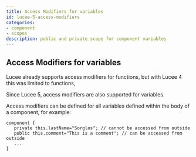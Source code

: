 ```yaml
---
title: Access Modifiers for variables
id: lucee-5-access-modifiers
categories:
- component
- scopes
description: public and private scope for component variables
---
```


## Access Modifiers for variables

Lucee already supports access modifiers for functions, but with Lucee 4 this was limited to functions,

Since Lucee 5, access modifiers are also supported for variables.

Access modifiers can be defined for all variables defined within the body of a component, for example:

```luceescript
component {
   private this.lastName="Sorglos"; // cannot be accessed from outside
   public this.comment="This is a comment"; // can be accessed from outside
   ...
}

```
